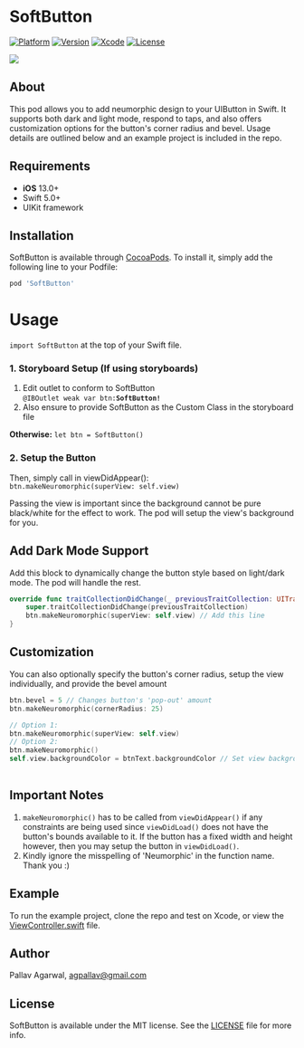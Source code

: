 # SoftButton

[![Platform](https://img.shields.io/cocoapods/p/SoftButton.svg?style=flat)](https://cocoapods.org/pods/SoftButton)
[![Version](https://img.shields.io/cocoapods/v/SoftButton.svg?style=flat)](https://cocoapods.org/pods/SoftButton)
[![Xcode](https://img.shields.io/badge/Framework-UIKit-blue.svg)](https://developer.apple.com/documentation/uikit/)
[![License](https://img.shields.io/cocoapods/l/SoftButton.svg?style=flat)](https://cocoapods.org/pods/SoftButton)


![](https://i.imgur.com/CqGblJd.gif)

## About
This pod allows you to add neumorphic design to your UIButton in Swift. It supports both dark and light mode, respond to taps, and also offers customization options for the button's corner radius and bevel. Usage details are outlined below and an example project is included in the repo.

## Requirements

- **iOS** 13.0+
- Swift 5.0+
- UIKit framework


## Installation

SoftButton is available through [CocoaPods](https://cocoapods.org). To install
it, simply add the following line to your Podfile:

```ruby
pod 'SoftButton'
```


# Usage

`import SoftButton` at the top of your Swift file.

 ### 1. Storyboard Setup (If using storyboards)
1. Edit outlet to conform to SoftButton  
    `@IBOutlet weak var btn:`**`SoftButton!`**
2. Also ensure to provide SoftButton as the Custom Class in the storyboard file

**Otherwise:** `let btn = SoftButton()`

### 2. Setup the Button
Then, simply call in viewDidAppear():  
`btn.makeNeuromorphic(superView: self.view)`  

Passing the view is important since the background cannot be pure black/white for the effect to work. The pod will setup the view's background for you.

## Add Dark Mode Support
Add this block to dynamically change the button style based on light/dark mode. The pod will handle the rest.
```swift
override func traitCollectionDidChange(_ previousTraitCollection: UITraitCollection?) {
    super.traitCollectionDidChange(previousTraitCollection)
    btn.makeNeuromorphic(superView: self.view) // Add this line
}
```

## Customization
You can also optionally specify the button's corner radius, setup the view individually, and provide the bevel amount

```swift
btn.bevel = 5 // Changes button's 'pop-out' amount
btn.makeNeuromorphic(cornerRadius: 25)

// Option 1:
btn.makeNeuromorphic(superView: self.view)
// Option 2:
btn.makeNeuromorphic()
self.view.backgroundColor = btnText.backgroundColor // Set view background manually
    
```
## Important Notes
1. `makeNeuromorphic()` has to be called from `viewDidAppear()` if any constraints are being used since `viewDidLoad()` does not have the button's bounds available to it. If the button has a fixed width and height however, then you may setup the button in `viewDidLoad()`.
2. Kindly ignore the misspelling of 'Neumorphic' in the function name. Thank you :)

## Example

To run the example project, clone the repo and test on Xcode, or view the [ViewController.swift](https://github.com/PallavAg/SoftButton/blob/main/Example/SoftButton/ViewController.swift) file.

## Author

Pallav Agarwal, agpallav@gmail.com

## License

SoftButton is available under the MIT license. See the [LICENSE](https://github.com/PallavAg/SoftButton/blob/main/LICENSE) file for more info.
